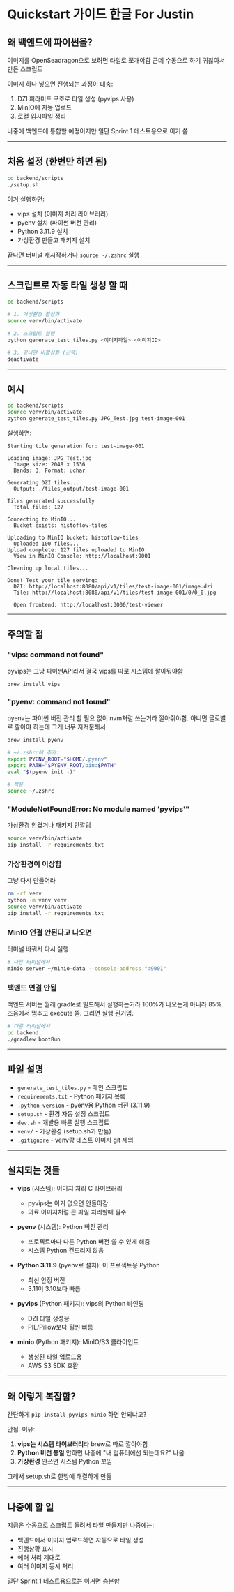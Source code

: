 # Quickstart 가이드 한글 For Justin

## 왜 백엔드에 파이썬을? 

이미지를 OpenSeadragon으로 보려면 타일로 쪼개야함
근데 수동으로 하기 귀찮아서 만든 스크립트

이미지 하나 넣으면 진행되는 과정이 대충:
1. DZI 피라미드 구조로 타일 생성 (pyvips 사용)
2. MinIO에 자동 업로드
3. 로컬 임시파일 정리

나중에 백엔드에 통합할 예정이지만 일단 Sprint 1 테스트용으로 이거 씀

---

## 처음 설정 (한번만 하면 됨)

```bash
cd backend/scripts
./setup.sh
```

이거 실행하면:
- vips 설치 (이미지 처리 라이브러리)
- pyenv 설치 (파이썬 버전 관리)
- Python 3.11.9 설치
- 가상환경 만들고 패키지 설치

끝나면 터미널 재시작하거나 `source ~/.zshrc` 실행

---

## 스크립트로 자동 타일 생성 할 때

```bash
cd backend/scripts

# 1. 가상환경 활성화
source venv/bin/activate

# 2. 스크립트 실행
python generate_test_tiles.py <이미지파일> <이미지ID>

# 3. 끝나면 비활성화 (선택)
deactivate
```

---

## 예시

```bash
cd backend/scripts
source venv/bin/activate
python generate_test_tiles.py JPG_Test.jpg test-image-001
```

실행하면:
```
Starting tile generation for: test-image-001

Loading image: JPG_Test.jpg
  Image size: 2048 x 1536
  Bands: 3, Format: uchar

Generating DZI tiles...
  Output: ./tiles_output/test-image-001

Tiles generated successfully
  Total files: 127

Connecting to MinIO...
  Bucket exists: histoflow-tiles

Uploading to MinIO bucket: histoflow-tiles
  Uploaded 100 files...
Upload complete: 127 files uploaded to MinIO
  View in MinIO Console: http://localhost:9001

Cleaning up local tiles...

Done! Test your tile serving:
  DZI: http://localhost:8080/api/v1/tiles/test-image-001/image.dzi
  Tile: http://localhost:8080/api/v1/tiles/test-image-001/0/0_0.jpg

  Open frontend: http://localhost:3000/test-viewer
```

---

## 주의할 점

### "vips: command not found"
pyvips는 그냥 파이썬API라서 결국 vips를 따로 시스템에 깔아둬야함
```bash
brew install vips
```

### "pyenv: command not found"
pyenv는 파이썬 버전 관리 할 필요 없이 nvm처럼 쓰는거라 깔아줘야함. 아니면 글로벌로 깔아야 하는데 그게 너무 지저분해서
```bash
brew install pyenv

# ~/.zshrc에 추가:
export PYENV_ROOT="$HOME/.pyenv"
export PATH="$PYENV_ROOT/bin:$PATH"
eval "$(pyenv init -)"

# 적용
source ~/.zshrc
```

### "ModuleNotFoundError: No module named 'pyvips'"
가상환경 안켰거나 패키지 안깔림
```bash
source venv/bin/activate
pip install -r requirements.txt
```

### 가상환경이 이상함
그냥 다시 만들어라
```bash
rm -rf venv
python -m venv venv
source venv/bin/activate
pip install -r requirements.txt
```

### MinIO 연결 안된다고 나오면
터미널 바꿔서 다시 실행
```bash
# 다른 터미널에서
minio server ~/minio-data --console-address ":9001"
```

### 백엔드 연결 안됨
백엔드 서버는 월래 gradle로 빌드해서 실행하는거라 100%가 나오는게 아니라 85% 즈음에서 멈추고 execute 뜸. 그러면 실행 된거임.
```bash
# 다른 터미널에서
cd backend
./gradlew bootRun
```

---

## 파일 설명

- `generate_test_tiles.py` - 메인 스크립트
- `requirements.txt` - Python 패키지 목록
- `.python-version` - pyenv용 Python 버전 (3.11.9)
- `setup.sh` - 환경 자동 설정 스크립트
- `dev.sh` - 개발용 빠른 실행 스크립트
- `venv/` - 가상환경 (setup.sh가 만듦)
- `.gitignore` - venv랑 테스트 이미지 git 제외

---

## 설치되는 것들

- **vips** (시스템): 이미지 처리 C 라이브러리
  - pyvips는 이거 없으면 안돌아감
  - 의료 이미지처럼 큰 파일 처리할때 필수
  
- **pyenv** (시스템): Python 버전 관리
  - 프로젝트마다 다른 Python 버전 쓸 수 있게 해줌
  - 시스템 Python 건드리지 않음
  
- **Python 3.11.9** (pyenv로 설치): 이 프로젝트용 Python
  - 최신 안정 버전
  - 3.11이 3.10보다 빠름
  
- **pyvips** (Python 패키지): vips의 Python 바인딩
  - DZI 타일 생성용
  - PIL/Pillow보다 훨씬 빠름
  
- **minio** (Python 패키지): MinIO/S3 클라이언트
  - 생성된 타일 업로드용
  - AWS S3 SDK 호환

---

## 왜 이렇게 복잡함?

간단하게 `pip install pyvips minio` 하면 안되냐고?

안됨. 이유:
1. **vips는 시스템 라이브러리**라 brew로 따로 깔아야함
2. **Python 버전 통일** 안하면 나중에 "내 컴퓨터에선 되는데요?" 나옴
3. **가상환경** 안쓰면 시스템 Python 꼬임

그래서 setup.sh로 한방에 해결하게 만듦

---

## 나중에 할 일

지금은 수동으로 스크립트 돌려서 타일 만들지만
나중에는:
- 백엔드에서 이미지 업로드하면 자동으로 타일 생성
- 진행상황 표시
- 에러 처리 제대로
- 여러 이미지 동시 처리

일단 Sprint 1 테스트용으로는 이거면 충분함
